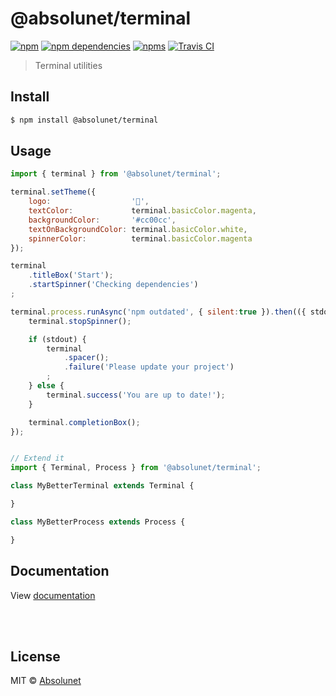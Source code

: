 # @absolunet/terminal

[![npm](https://img.shields.io/npm/v/@absolunet/terminal.svg)](https://www.npmjs.com/package/@absolunet/terminal)
[![npm dependencies](https://david-dm.org/absolunet/node-terminal/status.svg)](https://david-dm.org/absolunet/node-terminal)
[![npms](https://badges.npms.io/%40absolunet%2Fterminal.svg)](https://npms.io/search?q=%40absolunet%2Fterminal)
[![Travis CI](https://api.travis-ci.org/absolunet/node-terminal.svg?branch=master)](https://travis-ci.org/absolunet/node-terminal/builds)

> Terminal utilities


## Install

```sh
$ npm install @absolunet/terminal
```


## Usage

```js
import { terminal } from '@absolunet/terminal';

terminal.setTheme({
	logo:                  '🍭',
	textColor:             terminal.basicColor.magenta,
	backgroundColor:       '#cc00cc',
	textOnBackgroundColor: terminal.basicColor.white,
	spinnerColor:          terminal.basicColor.magenta
});

terminal
	.titleBox('Start');
	.startSpinner('Checking dependencies')
;

terminal.process.runAsync('npm outdated', { silent:true }).then(({ stdout }) => {
	terminal.stopSpinner();

	if (stdout) {
		terminal
			.spacer();
			.failure('Please update your project')
		;
	} else {
		terminal.success('You are up to date!');
	}

	terminal.completionBox();
});


// Extend it
import { Terminal, Process } from '@absolunet/terminal';

class MyBetterTerminal extends Terminal {

}

class MyBetterProcess extends Process {

}

```


## Documentation

View [documentation](https://documentation.absolunet.com/node-terminal)






<br><br>

## License

MIT © [Absolunet](https://absolunet.com)
